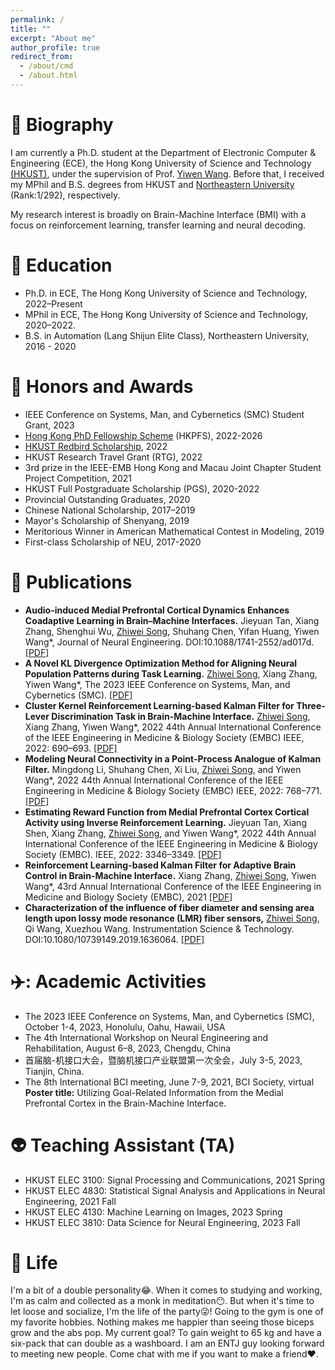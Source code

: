 ```yaml
---
permalink: /
title: ""
excerpt: "About me"
author_profile: true
redirect_from: 
  - /about/cmd
  - /about.html
---
```

📝 Biography
======

I am currently a Ph.D. student at the Department of Electronic Computer & Engineering (ECE), the Hong Kong University of Science and Technology [(HKUST)](https://hkust.edu.hk/), under the supervision of Prof. [Yiwen Wang](https://bmi.hkust.edu.hk/people.html). Before that, I received my MPhil and B.S. degrees from HKUST and [Northeastern University](https://www.neu.edu.cn/) (Rank:1/292), respectively.

My research interest is broadly on Brain-Machine Interface (BMI) with a focus on reinforcement learning, transfer learning and neural decoding.


📖 Education
======
* Ph.D. in ECE, The Hong Kong University of Science and Technology, 2022–Present
* MPhil in ECE, The Hong Kong University of Science and Technology, 2020–2022.
* B.S. in Automation (Lang Shijun Elite Class), Northeastern University, 2016 - 2020

🍻 Honors and Awards
======
* IEEE Conference on Systems, Man, and Cybernetics (SMC) Student Grant, 2023
* [Hong Kong PhD Fellowship Scheme](https://cerg1.ugc.edu.hk/hkpfs/index.html)  (HKPFS), 2022-2026
* [HKUST Redbird Scholarship](https://news.hkust.edu.hk/news/hkust-redbird-phd-scholarship-program), 2022
* HKUST Research Travel Grant (RTG), 2022
* 3rd prize in the IEEE-EMB Hong Kong and Macau Joint Chapter Student Project Competition, 2021
* HKUST Full Postgraduate Scholarship (PGS), 2020-2022
* Provincial Outstanding Graduates, 2020
* Chinese National Scholarship, 2017–2019
* Mayor's Scholarship of Shenyang, 2019
* Meritorious Winner in American Mathematical Contest in Modeling, 2019
* First-class Scholarship of NEU, 2017-2020

📰 Publications
======
* **Audio-induced Medial Prefrontal Cortical Dynamics Enhances Coadaptive Learning in Brain–Machine Interfaces.** 
Jieyuan Tan, Xiang Zhang, Shenghui Wu, <u>Zhiwei Song</u>, Shuhang Chen, Yifan Huang, Yiwen Wang*, Journal of Neural Engineering. DOI:10.1088/1741-2552/ad017d. [[PDF]](https://iopscience.iop.org/article/10.1088/1741-2552/ad017d/pdf) 
* **A Novel KL Divergence Optimization Method for Aligning Neural Population Patterns during Task Learning.** 
<u>Zhiwei Song</u>, Xiang Zhang, Yiwen Wang*, The 2023 IEEE Conference on Systems, Man, and Cybernetics (SMC). [[PDF]](https://ieeexplore.ieee.org/stamp/stamp.jsp?arnumber=10394543)
* **Cluster Kernel Reinforcement Learning-based Kalman Filter for Three-Lever Discrimination Task in Brain-Machine Interface.** 
<u>Zhiwei Song</u>, Xiang Zhang, Yiwen Wang*, 2022 44th Annual International Conference of the IEEE Engineering in Medicine & Biology Society (EMBC) IEEE, 2022: 690–693. [[PDF]](https://ieeexplore.ieee.org/stamp/stamp.jsp?arnumber=9871669)
* **Modeling Neural Connectivity in a Point-Process Analogue of Kalman Filter.** Mingdong Li, Shuhang Chen, Xi Liu, <u>Zhiwei Song</u>, and Yiwen Wang*, 2022 44th Annual International Conference of the IEEE Engineering in Medicine & Biology Society (EMBC) IEEE, 2022: 768–771. [[PDF]](https://ieeexplore.ieee.org/stamp/stamp.jsp?arnumber=9871283)
* **Estimating Reward Function from Medial Prefrontal Cortex Cortical Activity using Inverse Reinforcement Learning.** Jieyuan Tan, Xiang Shen, Xiang Zhang, <u>Zhiwei Song</u>, and Yiwen Wang*, 2022 44th Annual International Conference of the IEEE Engineering in Medicine & Biology Society (EMBC). IEEE, 2022: 3346–3349. [[PDF]](https://ieeexplore.ieee.org/stamp/stamp.jsp?arnumber=9871194)
* **Reinforcement Learning-based Kalman Filter for Adaptive Brain Control in Brain-Machine Interface.** Xiang Zhang, <u>Zhiwei Song</u>, Yiwen Wang*, 43rd Annual International Conference of the IEEE Engineering in Medicine and Biology Society (EMBC), 2021 [[PDF]](https://ieeexplore.ieee.org/stamp/stamp.jsp?arnumber=9629511)
* **Characterization of the influence of fiber diameter and sensing area length upon lossy mode resonance (LMR) fiber sensors,** <u>Zhiwei Song</u>, Qi Wang, Xuezhou Wang. Instrumentation Science & Technology. DOI:10.1080/10739149.2019.1636064. [[PDF]](https://www.tandfonline.com/doi/abs/10.1080/10739149.2019.1636064)

✈️: Academic Activities
======
* The 2023 IEEE Conference on Systems, Man, and Cybernetics (SMC), October 1-4, 2023, Honolulu, Oahu, Hawaii, USA
* The 4th International Workshop on Neural Engineering and Rehabilitation, August 6–8, 2023, Chengdu, China
* 首届脑-机接口大会，暨脑机接口产业联盟第一次全会，July 3-5, 2023, Tianjin, China.
* The 8th International BCI meeting, June 7-9, 2021, BCI Society, virtual
**Poster title:** Utilizing Goal-Related Information from the Medial Prefrontal Cortex in the Brain-Machine Interface.

👽 Teaching Assistant (TA)
======
* HKUST ELEC 3100: Signal Processing and  Communications, 2021 Spring
* HKUST ELEC 4830: Statistical Signal Analysis and Applications in Neural Engineering, 2021 Fall
* HKUST ELEC 4130: Machine Learning on Images, 2023 Spring
* HKUST ELEC 3810: Data Science for Neural Engineering, 2023 Fall

🎈 Life
======
I'm a bit of a double personality😂. When it comes to studying and working, I'm as calm and collected as a monk in meditation😶. But when it's time to let loose and socialize, I'm the life of the party😜! Going to the gym is one of my favorite hobbies. Nothing makes me happier than seeing those biceps grow and the abs pop.  My current goal? To gain weight to 65 kg and have a six-pack that can double as a washboard. I am an ENTJ guy looking forward to meeting new people. Come chat with me if you want to make a friend❤️.
